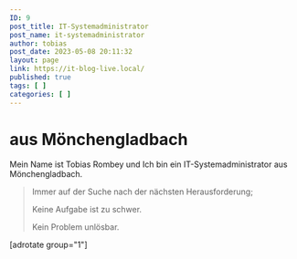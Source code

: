 ```yaml
---
ID: 9
post_title: IT-Systemadministrator
post_name: it-systemadministrator
author: tobias
post_date: 2023-05-08 20:11:32
layout: page
link: https://it-blog-live.local/
published: true
tags: [ ]
categories: [ ]
---
```

<!-- wp:heading {"level":1} -->
<h1 class="wp-block-heading">aus Mönchengladbach</h1>
<!-- /wp:heading -->

<!-- wp:paragraph -->
<p>Mein Name ist Tobias Rombey und Ich bin ein IT-Systemadministrator aus Mönchengladbach.</p>
<!-- /wp:paragraph -->

<!-- wp:quote -->
<blockquote class="wp-block-quote"><!-- wp:paragraph -->
<p>Immer auf der Suche nach der nächsten Herausforderung;</p>
<!-- /wp:paragraph -->

<!-- wp:paragraph -->
<p>Keine Aufgabe ist zu schwer.</p>
<!-- /wp:paragraph -->

<!-- wp:paragraph -->
<p>Kein Problem unlösbar.</p>
<!-- /wp:paragraph --></blockquote>
<!-- /wp:quote -->

<p>[adrotate group="1"]</p>